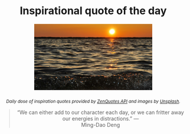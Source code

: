 
<div align="center">

# Inspirational quote of the day

<img src="./data/photo.jpeg" alt="Beautiful nature photo" width="320" height="180">

<sub><i>Daily dose of inspiration quotes provided by [ZenQuotes API](https://zenquotes.io/) and images by [Unsplash](https://unsplash.com/).</i></sub>


<blockquote>&ldquo;We can either add to our character each day, or we can fritter away our energies in distractions.&rdquo; &mdash; <footer>Ming-Dao Deng</footer></blockquote>

</div>
